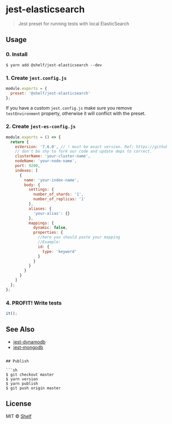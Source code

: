 # jest-elasticsearch

> Jest preset for running tests with local ElasticSearch

## Usage

### 0. Install

```
$ yarn add @shelf/jest-elasticsearch --dev
```

### 1. Create `jest.config.js`

```js
module.exports = {
  preset: '@shelf/jest-elasticsearch'
};
```

If you have a custom `jest.config.js` make sure you remove `testEnvironment` property, otherwise it will conflict with the preset.

### 2. Create `jest-es-config.js`

```js
module.exports = () => {
  return {
    esVersion: '7.6.0', // ! must be exact version. Ref: https://github.com/elastic/elasticsearch-js .
    // don't be shy to fork our code and update deps to correct.
    clusterName: 'your-cluster-name',
    nodeName: 'your-node-name',
    port: 9200,
    indexes: [
      {
        name: 'your-index-name',
        body: {
          settings: {
            number_of_shards: '1',
            number_of_replicas: '1'
          },
          aliases: {
            'your-alias': {}
          },
          mappings: {
            dynamic: false,
            properties: {
              //here you should paste your mapping
              //Example:
              id: {
                type: 'keyword'
              }
            }
          }
        }
      }
    ]
  };
};
```

### 4. PROFIT! Write tests

```js
it();
```

## See Also

- [jest-dynamodb](https://github.com/shelfio/jest-dynamodb)
- [jest-mongodb](https://github.com/shelfio/jest-mongodb)

````

## Publish

```sh
$ git checkout master
$ yarn version
$ yarn publish
$ git push origin master
````

## License

MIT © [Shelf](https://shelf.io)
